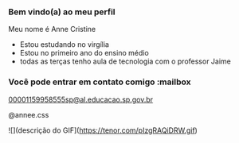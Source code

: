 ### Bem vindo(a) ao meu perfil 


Meu nome é Anne Cristine

- Estou estudando no virgília
- Estou no primeiro ano do ensino médio 
- todas as terças tenho aula de tecnologia com o professor Jaime

### Você pode entrar em contato comigo :mailbox

00001159958555sp@al.educacao.sp.gov.br

@annee.css

![](descrição do GIF](https://tenor.com/pIzgRAQiDRW.gif)
